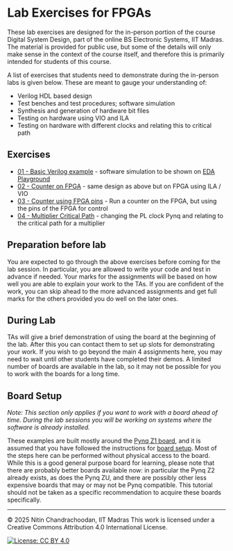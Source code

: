 # Lab Exercises for FPGAs

These lab exercises are designed for the in-person portion of the course Digital System Design, part of the online BS Electronic Systems, IIT Madras.  The material is provided for public use, but some of the details will only make sense in the context of the course itself, and therefore this is primarily intended for students of this course.

A list of exercises that students need to demonstrate during the in-person labs is given below.  These are meant to gauge your understanding of:

- Verilog HDL based design
- Test benches and test procedures; software simulation 
- Synthesis and generation of hardware bit files
- Testing on hardware using VIO and ILA
- Testing on hardware with different clocks and relating this to critical path

## Exercises

- [01 - Basic Verilog example](01-counter/) - software simulation to be shown on [EDA Playground](https://www.edaplayground.com/)
- [02 - Counter on FPGA](02-counter-fpga/) - same design as above but on FPGA using ILA / VIO
- [03 - Counter using FPGA pins](03-pins/) - Run a counter on the FPGA, but using the pins of the FPGA for control
- [04 - Multiplier Critical Path](04-mult/) - changing the PL clock Pynq and relating to the critical path for a multiplier

## Preparation before lab

You are expected to go through the above exercises before coming for the lab session.  In particular, you are allowed to write your code and test in advance if needed.  Your marks for the assignments will be based on how well you are able to explain your work to the TAs.  If you are confident of the work, you can skip ahead to the more advanced assignments and get full marks for the others provided you do well on the later ones.

## During Lab

TAs will give a brief demonstration of using the board at the beginning of the lab.  After this you can contact them to set up slots for demonstrating your work.  If you wish to go beyond the main 4 assignments here, you may need to wait until other students have completed their demos.  A limited number of boards are available in the lab, so it may not be possible for you to work with the boards for a long time.

## Board Setup

*Note: This section only applies if you want to work with a board ahead of time.  During the lab sessions you will be working on systems where the software is already installed.*

These examples are built mostly around the [Pynq Z1 board](https://digilent.com/shop/pynq-z1-python-productivity-for-zynq-7000-arm-fpga-soc/), and it is assumed that you have followed the instructions for [board setup](https://pynq.readthedocs.io/en/latest/getting_started/pynq_z1_setup.html).  Most of the steps here can be performed without physical access to the board.  While this is a good general purpose board for learning, please note that there are probably better boards available now: in particular the Pynq Z2 already exists, as does the Pynq ZU, and there are possibly other less expensive boards that may or may not be Pynq compatible.  This tutorial should not be taken as a specific recommendation to acquire these boards specifically.

---

© 2025 Nitin Chandrachoodan, IIT Madras
This work is licensed under a Creative Commons Attribution 4.0 International License.

[![License: CC BY 4.0](https://licensebuttons.net/l/by/4.0/88x31.png)](https://creativecommons.org/licenses/by/4.0/)
